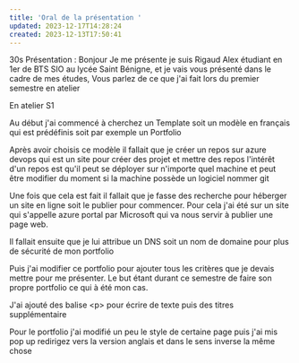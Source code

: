 ```yaml
---
title: 'Oral de la présentation '
updated: 2023-12-17T14:28:24
created: 2023-12-13T17:50:41
---
```


30s Présentation : Bonjour Je me présente je suis Rigaud Alex étudiant en 1er de BTS SIO au lycée Saint Bénigne, et je vais vous présenté dans le cadre de mes études, Vous parlez de ce que j'ai fait lors du premier semestre en atelier

En atelier S1

Au début j'ai commencé à cherchez un Template soit un modèle en français qui est prédéfinis soit par exemple un Portfolio

Après avoir choisis ce modèle il fallait que je créer un repos sur azure devops qui est un site pour créer des projet et mettre des repos l'intérêt d'un repos est qu'il peut se déployer sur n'importe quel machine et peut être modifier du moment si la machine possède un logiciel nommer git

Une fois que cela est fait il fallait que je fasse des recherche pour héberger un site en ligne soit le publier pour commencer. Pour cela j'ai été sur un site qui s'appelle azure portal par Microsoft qui va nous servir à publier une page web.

Il fallait ensuite que je lui attribue un DNS soit un nom de domaine pour plus de sécurité de mon portfolio

Puis j'ai modifier ce portfolio pour ajouter tous les critères que je devais mettre pour me présenter. Le but étant durant ce semestre de faire son propre portfolio ce qui à été mon cas.

J'ai ajouté des balise \<p\> pour écrire de texte puis des titres supplémentaire

Pour le portfolio j'ai modifié un peu le style de certaine page puis j'ai mis pop up redirigez vers la version anglais et dans le sens inverse la même chose

